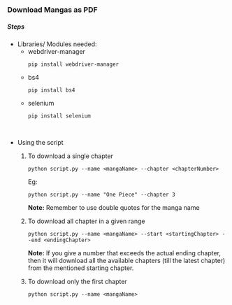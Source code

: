 ### Download Mangas as PDF

##### Steps
* Libraries/ Modules needed:
    * webdriver-manager
        ```
        pip install webdriver-manager
        ```
    * bs4
        ```
        pip install bs4
        ```
    * selenium
        ```
        pip install selenium
        ```
 &nbsp;
* Using the script
    1. To download a single chapter
        ```
        python script.py --name <mangaName> --chapter <chapterNumber>
        ```
        Eg:
        ```
        python script.py --name "One Piece" --chapter 3
        ```
        **Note:** Remember to use double quotes for the manga name
   
    2. To download all chapter in a given range
        ```
        python script.py --name <mangaName> --start <startingChapter> --end <endingChapter>
        ```
        
        **Note:** If you give a number that exceeds the actual ending chapter, then it will download all the available chapters (till the latest chapter) from the mentioned starting chapter.
        
    3. To download only the first chapter
        ```
        python script.py --name <mangaName>
        ```
        